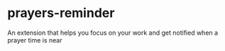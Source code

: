 # prayers-reminder

An extension that helps you focus on your work and get notified when a prayer time is near
